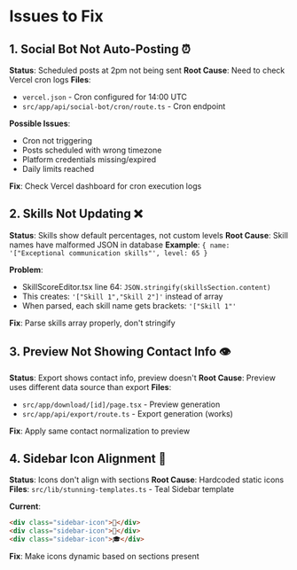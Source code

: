 # Issues to Fix

## 1. Social Bot Not Auto-Posting ⏰
**Status**: Scheduled posts at 2pm not being sent
**Root Cause**: Need to check Vercel cron logs
**Files**: 
- `vercel.json` - Cron configured for 14:00 UTC
- `src/app/api/social-bot/cron/route.ts` - Cron endpoint

**Possible Issues**:
- Cron not triggering
- Posts scheduled with wrong timezone
- Platform credentials missing/expired
- Daily limits reached

**Fix**: Check Vercel dashboard for cron execution logs

## 2. Skills Not Updating ❌
**Status**: Skills show default percentages, not custom levels
**Root Cause**: Skill names have malformed JSON in database
**Example**: `{ name: '["Exceptional communication skills"', level: 65 }`

**Problem**: 
- SkillScoreEditor.tsx line 64: `JSON.stringify(skillsSection.content)`
- This creates: `'["Skill 1","Skill 2"]'` instead of array
- When parsed, each skill name gets brackets: `'["Skill 1"'`

**Fix**: Parse skills array properly, don't stringify

## 3. Preview Not Showing Contact Info 👁️
**Status**: Export shows contact info, preview doesn't
**Root Cause**: Preview uses different data source than export
**Files**:
- `src/app/download/[id]/page.tsx` - Preview generation
- `src/app/api/export/route.ts` - Export generation (works)

**Fix**: Apply same contact normalization to preview

## 4. Sidebar Icon Alignment 🎨
**Status**: Icons don't align with sections
**Root Cause**: Hardcoded static icons
**Files**: `src/lib/stunning-templates.ts` - Teal Sidebar template

**Current**:
```html
<div class="sidebar-icon">👤</div>
<div class="sidebar-icon">💼</div>
<div class="sidebar-icon">🎓</div>
```

**Fix**: Make icons dynamic based on sections present

